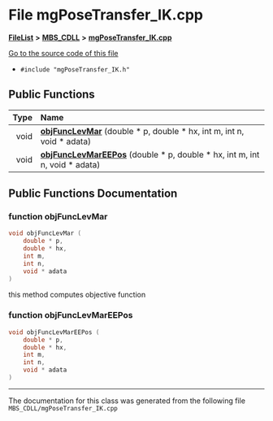 

# File mgPoseTransfer\_IK.cpp



[**FileList**](files.md) **>** [**MBS\_CDLL**](dir_ddc84d54b9d1cd5babbd6fb469a13a43.md) **>** [**mgPoseTransfer\_IK.cpp**](mg_pose_transfer___i_k_8cpp.md)

[Go to the source code of this file](mg_pose_transfer___i_k_8cpp_source.md)



* `#include "mgPoseTransfer_IK.h"`





































## Public Functions

| Type | Name |
| ---: | :--- |
|  void | [**objFuncLevMar**](#function-objfunclevmar) (double \* p, double \* hx, int m, int n, void \* adata) <br> |
|  void | [**objFuncLevMarEEPos**](#function-objfunclevmareepos) (double \* p, double \* hx, int m, int n, void \* adata) <br> |




























## Public Functions Documentation




### function objFuncLevMar 


```C++
void objFuncLevMar (
    double * p,
    double * hx,
    int m,
    int n,
    void * adata
) 
```



this method computes objective function 


        



### function objFuncLevMarEEPos 

```C++
void objFuncLevMarEEPos (
    double * p,
    double * hx,
    int m,
    int n,
    void * adata
) 
```




------------------------------
The documentation for this class was generated from the following file `MBS_CDLL/mgPoseTransfer_IK.cpp`

